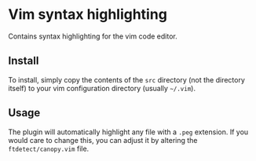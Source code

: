 # Vim syntax highlighting

Contains syntax highlighting for the vim code editor.

## Install

To install, simply copy the contents of the `src` directory (not the directory itself) to your vim
configuration directory (usually `~/.vim`).

## Usage

The plugin will automatically highlight any file with a `.peg` extension. If you would care to
change this, you can adjust it by altering the `ftdetect/canopy.vim` file.
